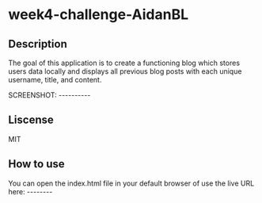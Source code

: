 # week4-challenge-AidanBL

## Description
The goal of this application is to create a functioning blog which stores users data locally and displays all previous blog posts with each unique username, title, and content. 

SCREENSHOT: ----------

## Liscense
MIT

## How to use
You can open the index.html file in your default browser of use the live URL here: --------